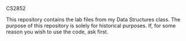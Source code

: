 CS2852

This repository contains the lab files from my Data Structures class.
The purpose of this repository is solely for historical purposes.
If, for some reason you wish to use the code, ask first.
